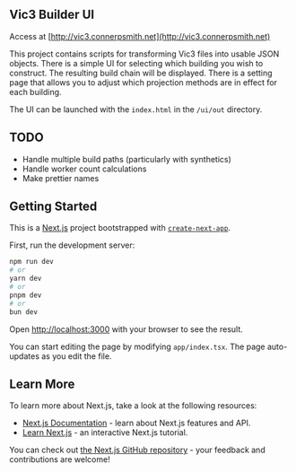 ## Vic3 Builder UI

Access at [http://vic3.connerpsmith.net](http://vic3.connerpsmith.net)

This project contains scripts for transforming Vic3 files into usable JSON objects. There is a simple
UI for selecting which building you wish to construct. The resulting build chain will be displayed.
There is a setting page that allows you to adjust which projection methods are in effect for each building.

The UI can be launched with the `index.html` in the `/ui/out` directory.

## TODO

* Handle multiple build paths (particularly with synthetics)
* Handle worker count calculations
* Make prettier names

## Getting Started

This is a [Next.js](https://nextjs.org/) project bootstrapped
with [`create-next-app`](https://github.com/vercel/next.js/tree/canary/packages/create-next-app).

First, run the development server:

```bash
npm run dev
# or
yarn dev
# or
pnpm dev
# or
bun dev
```

Open [http://localhost:3000](http://localhost:3000) with your browser to see the result.

You can start editing the page by modifying `app/index.tsx`. The page auto-updates as you edit the file.

## Learn More

To learn more about Next.js, take a look at the following resources:

- [Next.js Documentation](https://nextjs.org/docs) - learn about Next.js features and API.
- [Learn Next.js](https://nextjs.org/learn) - an interactive Next.js tutorial.

You can check out [the Next.js GitHub repository](https://github.com/vercel/next.js/) - your feedback and contributions
are welcome!
